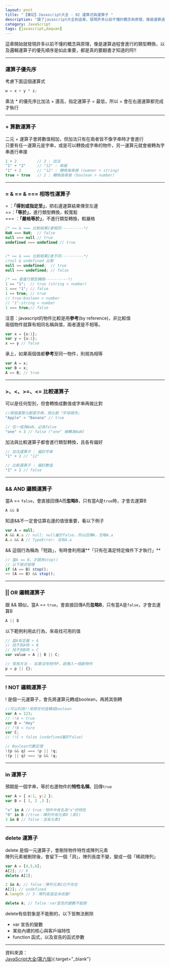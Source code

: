 ```yaml
---
layout: post
title: "【筆記】Javascript大全 - 02 運算式與運算子 "
description: "讀了javascript大全到這章，發現許多以前不懂的概念與原理，像是運算過程會進行的類型轉換，以及邏輯運算子的優先順序是如此重要，都是真的要翻書才知道的阿!!"
category: JavaScript
tags: [javascript,daquan]
---
```


這章開始就發現許多以前不懂的概念與原理，像是運算過程會進行的類型轉換，以及邏輯運算子的優先順序是如此重要，都是真的要翻書才知道的阿!!

--------------

### 運算子優先序

考慮下面這個運算式

```javascript
w = x + y * z;
```

乘法 * 的優先序比加法 + 還高，指定運算子 = 最低，所以 = 會在右邊運算都完成才執行

---

### + 算數運算子

二元 + 運算子會將數值相加，但加法只有在兩者皆不像字串時才會進行  
只要有任一運算元是字串，或是可以轉換成字串的物件，另一運算元就會被轉為字串進行串接

```javascript
1 + 2         // 3 : 加法
"1" + "2"     // "12" : 串接
"1" + 2       // "12" : 轉換後串接 (numner > string)
true + true   // 2 : 轉換後串接 (boolean > number)
```

---

### = & == & === 相等性運算子

= ：**「得到或指定至」**，把右邊運算結果傳至左邊  
==：**「等於」**，進行類型轉換，較寬鬆  
=== ：**「嚴格等於」**，不進行類型轉換，較嚴格  

```javascript
/* == & === 比較結果2者相同----------*/
NaN === NaN;  // false
null === null // true
undefined === undefined // true


/* == & === 比較結果2者不同----------*/
//nul & undefined 比較
null == undefined;  // true
null === undefined; // false

/* == 會進行類型轉換----------*/
1 == "1";  // true (string > number)
1 === "1"; // false
1 == true; // true 
// true:boolean > number
// "1":string > number
1 === true;// false
```

注意：javascript的物件比較是用**參考**(by reference)，非比較值  
兩個物件就算有相同名稱與值，兩者還是不相等。

```javascript
var x = {a:1};
var y = {a:1};
x == y // false
```

承上，如果兩個值都**參考**至同一物件，則視為相等

```javascript
var A = x;
var B = x;
A == B; // true
```

---

### >、<、>=、<= 比較運算子

可以是任何型別，但會轉換成數值或字串再做比對  

```javascript
//兩個運算元都是字串，將比較「字母順序」
"Apple" < "Banana" // true

// 任一值為NaN，必為false
"one" < 3 // false ("one" 被轉為NaN)
```

加法與比較運算子都會進行類型轉換，且各有偏好

```javascript
// 加法運算子 : 偏好字串
"1" + 2 // "12"

// 比較運算子 : 偏好數值
"1" > 2 // false
```


---


### && AND 邏輯運算子

當A == ``false``，會直接回傳A而**忽略B**，只有當A是``true``時，才會去運算B

```javascript
A && B
```

知道&&不一定會估算右邊的值很重要，看以下例子

```javascript
var A = null;
A && A.a // null: null屬於false，所以回傳A，忽略A.a
A.a && A // TypeError: 沒有A.a
```

&& 這個行為稱為「短路」，有時會利用讓**「只有在滿足特定條件下才執行」**

```javascript
// 當A == B，才調用stop()
// 以下兩式相等
if (A == B) stop();
>> (A == B) && stop();
```

---

### || OR 邏輯運算子

跟 && 類似，當A == ``true``，會直接回傳A而**忽略B**，只有當A是``false``，才會去運算B

```javascript
A || B
```

以下範例利用此行為，來尋找可用的值

```javascript
// 當A有定義 > A
// 找不到A時 > B
// 找不到B時 > C
var value = A || B || C;

// 常用方法 - 如果沒有物件P，就傳入一個新物件
p = p || {};
```

---

### ! NOT 邏輯運算子

! 是個一元運算子，會先將運算元轉成boolean，再將其倒轉  

```javascript
//可以利用!!來將任何值轉成boolean
var A = 123; 
// !!A > true
var B = "Hey" 
// !!B > ture
var C; 
// !!C > false (undefined屬於false)

// Boolean代數定理
!(p && q) === !p || !q;
!(p || q) === !p && !q;
```


---

### in 運算子

預期是一個字串，等於右邊物件的**特性名稱**，回傳``true``

```javascript
var A = { x:1, y:2 };
var B = [ 1, 2 ,3 ];

"x" in A // true：物件中有名為"x"的特性
"0" in B //true：陣列中有元素0 (即1)
3 in B // false：沒有元素3
```

---

### delete 運算子

delete 是個一元運算子，會刪除物件特性或陣列元素  
陣列元素被刪除後，會留下一個「洞」，陣列長度不變，變成一個「稀疏陣列」

```javascript
var A = [4,5,6];
A[2]; // 6
delete A[2];

2 in A; // false：陣列元素2已不存在
A[2]; // undefined
A.length // 3：陣列長度並未改變!

delete A; // false：var宣告的變數不能刪
```

delete有些對象是不能刪的，以下皆無法刪除

- var 宣告的變數
- 某些內建的核心與客戶端特性
- function 函式，以及宣告的函式參數



------------------------------

資料來源：  
[JavaScript大全(第六版)](http://www.books.com.tw/products/0010542183){:target="_blank"}  
